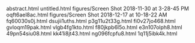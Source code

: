 abstract.html
untitled.html
figures/Screen Shot 2018-11-30 at 3-28-45 PM
oqft6ael8ac.html
figures/Screen Shot 2018-12-17 at 10-18-22 AM
fq60030s0j.html
dsujii1uths.html
p3g11u2t33g.html
fi0v27jo468.html
gvloqm19pak.html
vlgb4fg1kto.html
f80jkpb6l5o.html
e3n107olph8.html
49pn54siu08.html
kk41i8jt43.html
ng096fcpfu8.html
1q11j5ibk4k.html